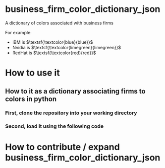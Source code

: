 # business_firm_color_dictionary_json
A dictionary of colors associated with business firms

For example: 
* IBM is $\textsf{\textcolor{blue}{blue}}$
* Nvidia is $\textsf{\textcolor{limegreen}{limegreen}}$
* RedHat is $\textsf{\textcolor{red}{red}}$

# How to use it

## How to it as a dictionary associating firms to colors in python 

### First, clone the repository into your working directory 

### Second, load it using the following code 


# How to contribute / expand business_firm_color_dictionary_json


